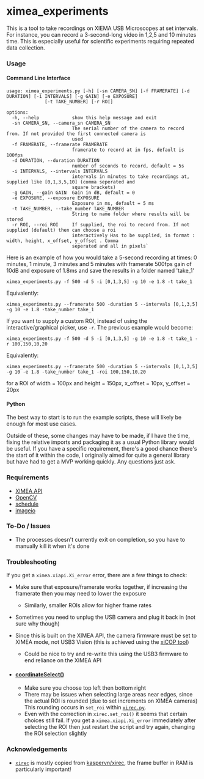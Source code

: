 # ximea_experiments
This is a tool to take recordings on XIEMA USB Microscopes at set intervals. 
For instance, you can record a 3-second-long video in 1,2,5 and 10 minutes time.
This is especially useful for scientific experiments requiring repeated data collection. 

### Usage

#### Command Line Interface

```
usage: ximea_experiments.py [-h] [-sn CAMERA_SN] [-f FRAMERATE] [-d DURATION] [-i INTERVALS] [-g GAIN] [-e EXPOSURE]
              [-t TAKE_NUMBER] [-r ROI]

options:
  -h, --help            show this help message and exit
  -sn CAMERA_SN, --camera_sn CAMERA_SN
                        The serial number of the camera to record from. If not provided the first connected camera is
                        used
  -f FRAMERATE, --framerate FRAMERATE
                        framerate to record at in fps, default is 100fps
  -d DURATION, --duration DURATION
                        number of seconds to record, default = 5s
  -i INTERVALS, --intervals INTERVALS
                        intervals in minutes to take recordings at, supplied like [0,1,3,5,10] (comma seperated and
                        square brackets)
  -g GAIN, --gain GAIN  Gain in dB, default = 0
  -e EXPOSURE, --exposure EXPOSURE
                        Exposure in ms, default = 5 ms
  -t TAKE_NUMBER, --take_number TAKE_NUMBER
                        String to name folder where results will be stored
  -r ROI, --roi ROI     If supplied, the roi to record from. If not supplied (default) then can choose a roi
                        interactively Has to be supplied, in format : width, height, x_offset, y_offset . Comma
                        seperated and all in pixels`
```
Here is an example of how you would take a 5-second recording at times: 0 minutes, 1 minute, 3 minutes and 5 minutes with 
framerate 500fps gain of 10dB and exposure of 1.8ms and save the results in a folder named 'take_1'

`ximea_experiments.py -f 500 -d 5 -i [0,1,3,5] -g 10 -e 1.8 -t take_1`

Equivalently:

`ximea_experiments.py --framerate 500 -duration 5 --intervals [0,1,3,5] -g 10 -e 1.8 -take_number take_1`

If you want to supply a custom ROI, instead of using the interactive/graphical picker, use `-r`. The previous example 
would become:

`ximea_experiments.py -f 500 -d 5 -i [0,1,3,5] -g 10 -e 1.8 -t take_1 -r 100,150,10,20`

Equivalently:

`ximea_experiments.py --framerate 500 -duration 5 --intervals [0,1,3,5] -g 10 -e 1.8 -take_number take_1 -roi 100,150,10,20`

for a ROI of width = 100px and height = 150px, x_offset = 10px, y_offset = 20px


#### Python 

The best way to start is to run the example scripts, these will likely be enough for most use cases.

Outside of these, some changes may have to be made, if I have the time, 
fixing the relative imports and packaging it as a usual Python library would be useful.
If you have a specific requirement, there's a good chance there's the start of it within the code, I originally aimed
for quite a general library but have had to get a MVP working quickly. Any questions just ask.

### Requirements
- [XIMEA API](https://www.ximea.com/support/wiki/apis/APIs)
- [OpenCV](https://pypi.org/project/opencv-python/)
- [schedule](https://pypi.org/project/schedule/) 
- [imageio](https://pypi.org/project/imageio/)

### To-Do / Issues
- The processes doesn't currently exit on completion, so you have to manually kill it when it's done

### Troubleshooting
If you get a `ximea.xiapi.Xi_error` error, there are a few things to check:
- Make sure that exposure/framerate works together, if increasing the framerate then 
you may need to lower the exposure
  - Similarly, smaller ROIs allow for higher frame rates
- Sometimes you need to unplug the USB camera and plug it back in (not sure why though)
- Since this is built on the XIMEA API, the camera firmware must be set to XIMEA mode, not USB3 Vision
(this is achieved using the [xiCOP tool](https://www.ximea.com/support/wiki/allprod/XiCOP))
  - Could be nice to try and re-write this using the USB3 firmware to end reliance on the XIMEA API

- #### [coordinateSelect()](ximea_experiments/coord_picker.py)
  - Make sure you choose top left then bottom right
  - There may be issues when selecting large areas near edges, since the actual ROI is rounded (due to set increments on 
  XIMEA cameras) This rounding occurs in `set_roi` within [`xirec.py`](ximea_experiments/xirec.py).
  - Even with the correction in `xirec.set_roi()` it seems that certain choices still fail. If you get a 
  `ximea.xiapi.Xi_error` immediately after selecting the ROI then just restart the script and try again, 
  changing the ROI selection slightly

### Acknowledgements
- [`xirec`](ximea_experiments/xirec.py) is mostly copied from [kaspervn/xirec](https://github.com/kaspervn/xirec), 
the frame buffer in RAM is particularly important! 
